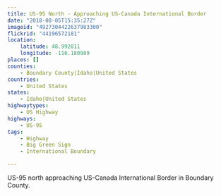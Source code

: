 ```yaml
---
title: US-95 North - Approaching US-Canada International Border
date: "2018-08-05T15:35:27Z"
imageid: "4927304422637983300"
flickrid: "44196572181"
location:
    latitude: 48.992011
    longitude: -116.180989
places: []
counties:
    - Boundary County|Idaho|United States
countries:
    - United States
states:
    - Idaho|United States
highwaytypes:
    - US Highway
highways:
    - US-95
tags:
    - Highway
    - Big Green Sign
    - International Boundary

---
```

US-95 north approaching US-Canada International Border in Boundary County.